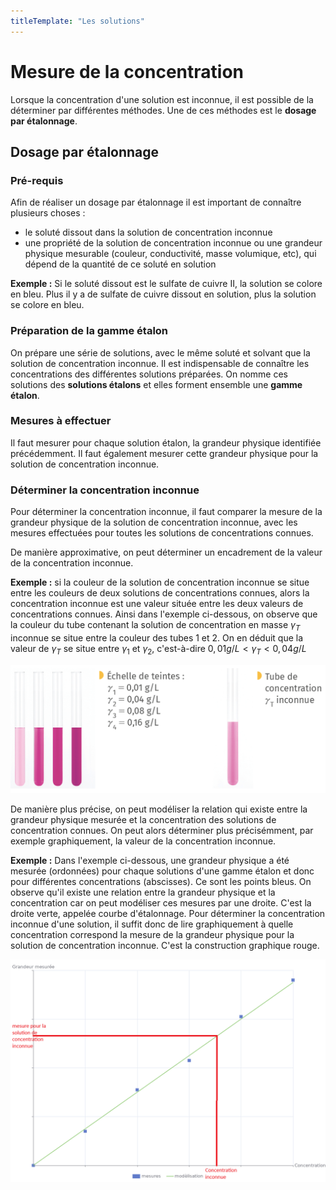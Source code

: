 ```yaml
---
titleTemplate: "Les solutions"
---
```


# Mesure de la concentration

Lorsque la concentration d'une solution est inconnue, il est possible de la déterminer par différentes méthodes. Une de ces méthodes est le **dosage par étalonnage**.

## Dosage par étalonnage

### Pré-requis

Afin de réaliser un dosage par étalonnage il est important de connaître plusieurs choses :

- le soluté dissout dans la solution de concentration inconnue
- une propriété de la solution de concentration inconnue ou une grandeur physique mesurable (couleur, conductivité, masse volumique, etc), qui dépend de la quantité de ce soluté en solution

**Exemple :** Si le soluté dissout est le sulfate de cuivre II, la solution se colore en bleu. Plus il y a de sulfate de cuivre dissout en solution, plus la solution se colore en bleu.

### Préparation de la gamme étalon

On prépare une série de solutions, avec le même soluté et solvant que la solution de concentration inconnue. Il est indispensable de connaître les concentrations des différentes solutions préparées. On nomme ces solutions des **solutions étalons** et elles forment ensemble une **gamme étalon**.

### Mesures à effectuer

Il faut mesurer pour chaque solution étalon, la grandeur physique identifiée précédemment. Il faut également mesurer cette grandeur physique pour la solution de concentration inconnue.

### Déterminer la concentration inconnue

Pour déterminer la concentration inconnue, il faut comparer la mesure de la grandeur physique de la solution de concentration inconnue, avec les mesures effectuées pour toutes les solutions de concentrations connues.

De manière approximative, on peut déterminer un encadrement de la valeur de la concentration inconnue.

**Exemple :** si la couleur de la solution de concentration inconnue se situe entre les couleurs de deux solutions de concentrations connues, alors la concentration inconnue est une valeur située entre les deux valeurs de concentrations connues. Ainsi dans l'exemple ci-dessous, on observe que la couleur du tube contenant la solution de concentration en masse $\gamma_T$ inconnue se situe entre la couleur des tubes 1 et 2. On en déduit que la valeur de $\gamma_T$ se situe entre $\gamma_1$ et $\gamma_2$, c'est-à-dire $0,01 g/L < \gamma_T < 0,04 g/L$

![Echelle de teinte](/images/cours/echelle-de-teinte.png "Dosage par étalonnage d'une solution de permanganate de potassium - [Physique-chimie 2de, Le Livre Scolaire<IconExternalLink/>](https://www.lelivrescolaire.fr/page/6224033)")

De manière plus précise, on peut modéliser la relation qui existe entre la grandeur physique mesurée et la concentration des solutions de concentration connues. On peut alors déterminer plus précisémment, par exemple graphiquement, la valeur de la concentration inconnue.

**Exemple :** Dans l'exemple ci-dessous, une grandeur physique a été mesurée (ordonnées) pour chaque solutions d'une gamme étalon et donc pour différentes concentrations (abscisses). Ce sont les points bleus. On observe qu'il existe une relation entre la grandeur physique et la concentration car on peut modéliser ces mesures par une droite. C'est la droite verte, appelée courbe d'étalonnage. Pour déterminer la concentration inconnue d'une solution, il suffit donc de lire graphiquement à quelle concentration correspond la mesure de la grandeur physique pour la solution de concentration inconnue. C'est la construction graphique rouge.

![courbe d’étalonnage](/images/cours/courbe-dosage-etalonnage-mesures.png "Courbe d’étalonnage")
